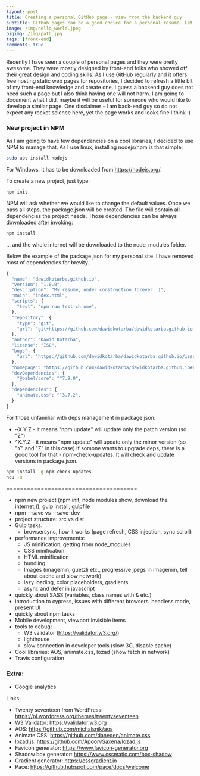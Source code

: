 ```yaml
---
layout: post
title: Creating a personal GitHub page - view from the backend guy
subtitle: GitHub pages can be a good choice for a personal resume. Let's create such.
image: /img/hello_world.jpeg
bigimg: /img/path.jpg
tags: [front-end]
comments: true
---
```


Recently I have seen a couple of personal pages and they were pretty awesome. They were mostly designed by front-end folks who showed off their great design and coding skills.
As I use GitHub regularly and it offers free hosting static web pages for repositories, I decided to refresh a little bit of my front-end knowledge and create one. I guess a backend guy does not need such a page but I also think having one will not harm. I am going to document what I did, maybe it will be useful for someone who would like to develop a similar page. One disclaimer -  I am back-end guy so do not expect any rocket science here, yet the page works and looks fine I think :)

### New project in NPM
As I am going to have few dependencies on a cool libraries, I decided to use NPM to manage that. As I use linux, installing nodejs/npm is that simple:

```bash
sudo apt install nodejs
```

For Windows, it has to be downloaded from https://nodejs.org/.

To create a new project, just type:
```bash
npm init
```
NPM will ask whether we would like to change the default values. Once we pass all steps, the package.json will be created. The file will contain all dependencies the project needs. Those dependencies can be always downloaded after invoking:
```bash
npm install
```
... and the whole internet will be downloaded to the node_modules folder.

Below the example of the package.json for my personal site. I have removed most of dependencies for brevity.

```javascript
{
  "name": "dawidkotarba.github.io",
  "version": "1.0.0",
  "description": "My resume, under construction forever :)",
  "main": "index.html",
  "scripts": {
    "test": "npm run test-chrome",
  },
  "repository": {
    "type": "git",
    "url": "git+https://github.com/dawidkotarba/dawidkotarba.github.io.git"
  },
  "author": "Dawid Kotarba",
  "license": "ISC",
  "bugs": {
    "url": "https://github.com/dawidkotarba/dawidkotarba.github.io/issues"
  },
  "homepage": "https://github.com/dawidkotarba/dawidkotarba.github.io#readme",
  "devDependencies": {
    "@babel/core": "^7.9.0",
  },
  "dependencies": {
    "animate.css": "^3.7.2",
  }
}

```

For those unfamiliar with deps management in package.json:
- ~X.Y.Z - it means "npm update" will update only the patch version (so "Z")
- ^X.Y.Z - it means  "npm update" will update only the minor version (so "Y" and "Z" in this case)
If somone wants to upgrade deps, there is a good tool for that - npm-check-updates. It will check and update versions in package.json.
```bash
npm install -g npm-check-updates
ncu -u
```

======================================

- npm new project (npm init, node modules show, download the internet;)), gulp install, gulpfile
- npm --save vs --save-dev
- project structure: src vs dist
- Gulp tasks:
  - browsersync, how it works (page refresh, CSS injection, sync scroll)
- performance improvements:
  - JS minification, getting from node_modules
  - CSS minification
  - HTML minification
  - bundling
  - Images (imagemin, guetzli etc., progressive jpegs in imagemin, tell about cache and slow network)
  - lazy loading, color placeholders, gradients
  - async and defer in javascript
- quickly about SASS (variables, class names with & etc.)
- introduction to cypress, issues with different browsers, headless mode, present UI
- quickly about npm tasks
- Mobile development, viewport invisible items
- tools to debug:
  - W3 validator (https://validator.w3.org/)
  - lighthouse
  - slow connection in developer tools (slow 3G, disable cache)
- Cool libraries: AOS, animate.css, lozad (show fetch in network)
- Travis configuration

### Extra:
- Google analytics

Links:
- Twenty seventeen from WordPress: https://pl.wordpress.org/themes/twentyseventeen
- W3 Validator: https://validator.w3.org
- AOS: https://github.com/michalsnik/aos
- Animate CSS: https://github.com/daneden/animate.css
- lozad.js: https://github.com/ApoorvSaxena/lozad.js
- Favicon generator: https://www.favicon-generator.org
- Shadow box generator: https://www.cssmatic.com/box-shadow
- Gradient generator: https://cssgradient.io
- Pace: https://github.hubspot.com/pace/docs/welcome

